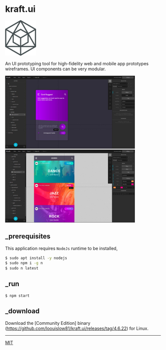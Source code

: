 # kraft.ui

<p align="left">
  <img src="logo@ori.png" width="100">
</p>

An UI prototyping tool for high-fidelity web and mobile app prototypes wireframes. UI components can be very modular.

<p align="left">
  <img src="Screenshot_1.jpeg" width="420">
  <img src="Screenshot_2.jpeg" width="420">
</p>


## _prerequisites

This application requires `NodeJs` runtime to be installed,

```bash
$ sudo apt install -y nodejs
$ sudo npm i -g n
$ sudo n latest
```

## _run

```bash
$ npm start
```

## _download

Download the [Community Edition] binary (https://github.com/loouislow81/kraft.ui/releases/tag/4.6.22) for Linux.

---

[MIT](https://github.com/loouislow81/kraft.ui/blob/master/LICENSE)
